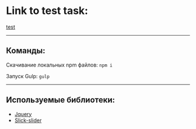 # Link to test task:

[test](https://thimovez.github.io/testinGitHubPages/)
____

## Команды:

Скачивание локальных npm файлов: 
`npm i`

Запуск Gulp: 
`gulp`

____
## Используемые библиотеки:
- [Jquery](https://github.com/glidejs/glide)
- [Slick-slider](https://github.com/glidejs/glide)
<!-- - []() -->
